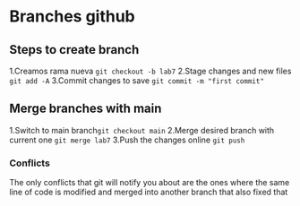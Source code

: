 # Branches github

## Steps to create branch

1.Creamos rama nueva `git checkout -b lab7`
2.Stage changes and new files `git add -A`
3.Commit changes to save `git commit -m "first commit"`

## Merge branches with main

1.Switch to main branch`git checkout main`
2.Merge desired branch with current one `git merge lab7`
3.Push the changes online `git push`

### Conflicts

The only conflicts that git will notify you about are the ones where the same line of code is modified and merged into another branch that also fixed that
